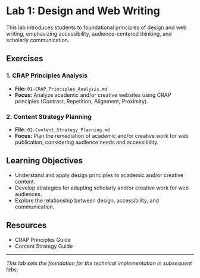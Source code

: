 # Lab 1: Design and Web Writing

This lab introduces students to foundational principles of design and web writing, emphasizing accessibility, audience-centered thinking, and scholarly communication.

## Exercises

### 1. CRAP Principles Analysis
- **File:** `01-CRAP_Principles_Analysis.md`
- **Focus:** Analyze academic and/or creative websites using CRAP principles (Contrast, Repetition, Alignment, Proximity).

### 2. Content Strategy Planning
- **File:** `02-Content_Strategy_Planning.md`
- **Focus:** Plan the remediation of academic and/or creative work for web publication, considering audience needs and accessibility.

## Learning Objectives
- Understand and apply design principles to academic and/or creative content.
- Develop strategies for adapting scholarly and/or creative work for web audiences.
- Explore the relationship between design, accessibility, and communication.

## Resources
- CRAP Principles Guide
- Content Strategy Guide

---

*This lab sets the foundation for the technical implementation in subsequent labs.*

